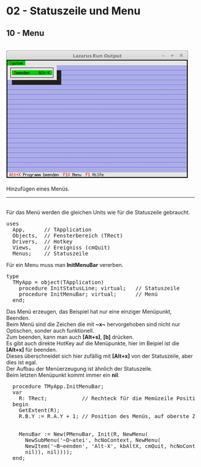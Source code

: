 # 02 - Statuszeile und Menu
## 10 - Menu
<br>
<img src="image.png" alt="Selfhtml"><br><br>
Hinzufügen eines Menüs.<br>
<hr><br>
Für das Menü werden die gleichen Units wie für die Statuszeile gebraucht.<br>
<pre><code=pascal>uses
  App,      // TApplication
  Objects,  // Fensterbereich (TRect)
  Drivers,  // Hotkey
  Views,    // Ereigniss (cmQuit)
  Menus;    // Statuszeile</code></pre>
Für ein Menu muss man <b>InitMenuBar</b> vererben.<br>
<pre><code=pascal>type
  TMyApp = object(TApplication)
    procedure InitStatusLine; virtual;   // Statuszeile
    procedure InitMenuBar; virtual;      // Menü
  end;</code></pre>
Das Menü erzeugen, das Beispiel hat nur eine einziger Menüpunkt, Beenden.<br>
Beim Menü sind die Zeichen die mit <b>~x~</b> hervorgehoben sind nicht nur Optischen, sonder auch funktionell.<br>
Zum beenden, kann man auch <b>[Alt+s]</b>, <b>[b]</b> drücken.<br>
Es gibt auch direkte HotKey auf die Menüpunkte, hier im Beipiel ist die <b>[Alt+x]</b> für beenden.<br>
Dieses überschneidet sich hier zufällig mit <b>[Alt+x]</b> von der Statuszeile, aber dies ist egal.<br>
Der Aufbau der Menüerzeugung ist ähnlich der Statuszeile.<br>
Beim letzten Menüpunkt kommt immer ein <b>nil</b>.<br>
<pre><code=pascal>  procedure TMyApp.InitMenuBar;
  var
    R: TRect;           // Rechteck für die Memüzeile Position.
  begin
    GetExtent(R);
    R.B.Y := R.A.Y + 1; // Position des Menüs, auf oberste Zeile der App setzen.</font>
<br>
    MenuBar := New(PMenuBar, Init(R, NewMenu(
      NewSubMenu('~D~atei', hcNoContext, NewMenu(</font>
      NewItem('~B~eenden', 'Alt-X', kbAltX, cmQuit, hcNoContext,</font>
      nil)), nil))));
  end;</code></pre>
<br>

